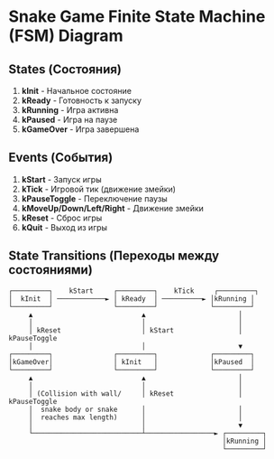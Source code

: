 # Snake Game Finite State Machine (FSM) Diagram

## States (Состояния)

1. **kInit** - Начальное состояние
2. **kReady** - Готовность к запуску
3. **kRunning** - Игра активна
4. **kPaused** - Игра на паузе
5. **kGameOver** - Игра завершена

## Events (События)

1. **kStart** - Запуск игры
2. **kTick** - Игровой тик (движение змейки)
3. **kPauseToggle** - Переключение паузы
4. **kMoveUp/Down/Left/Right** - Движение змейки
5. **kReset** - Сброс игры
6. **kQuit** - Выход из игры

## State Transitions (Переходы между состояниями)

```
┌─────────┐    kStart     ┌─────────┐    kTick     ┌─────────┐
│  kInit  │ ────────────► │ kReady  │ ──────────► │kRunning │
└─────────┘               └─────────┘             └─────────┘
     ▲                           ▲                       │
     │                           │                       │
     │ kReset                    │ kStart                │ kPauseToggle
     │                           │                       ▼
┌─────────┐               ┌─────────┐             ┌─────────┐
│kGameOver│               │ kInit   │             │kPaused  │
└─────────┘               └─────────┘             └─────────┘
     ▲                           ▲                       │
     │                           │                       │
     │ (Collision with wall/     │ kReset                │ kPauseToggle
     │  snake body or snake      │                       │
     │  reaches max length)      │                       │
     │                           │                       ▼
     └───────────────────────────┴─────────────────► ┌─────────┐
                                                     │kRunning │
                                                     └─────────┘
```